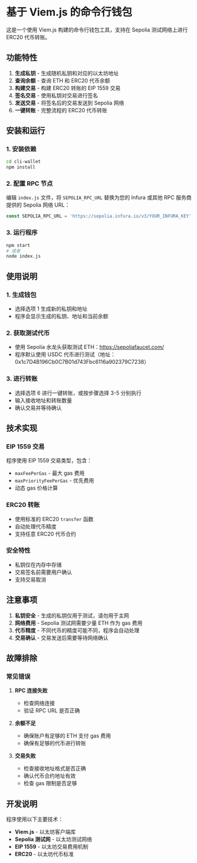 # 基于 Viem.js 的命令行钱包

这是一个使用 Viem.js 构建的命令行钱包工具，支持在 Sepolia 测试网络上进行 ERC20 代币转账。

## 功能特性

1. **生成私钥** - 生成随机私钥和对应的以太坊地址
2. **查询余额** - 查询 ETH 和 ERC20 代币余额
3. **构建交易** - 构建 ERC20 转账的 EIP 1559 交易
4. **签名交易** - 使用私钥对交易进行签名
5. **发送交易** - 将签名后的交易发送到 Sepolia 网络
6. **一键转账** - 完整流程的 ERC20 代币转账

## 安装和运行

### 1. 安装依赖

```bash
cd cli-wallet
npm install
```

### 2. 配置 RPC 节点

编辑 `index.js` 文件，将 `SEPOLIA_RPC_URL` 替换为您的 Infura 或其他 RPC 服务商提供的 Sepolia 网络 URL：

```javascript
const SEPOLIA_RPC_URL = 'https://sepolia.infura.io/v3/YOUR_INFURA_KEY'
```

### 3. 运行程序

```bash
npm start
# 或者
node index.js
```

## 使用说明

### 1. 生成钱包
- 选择选项 1 生成新的私钥和地址
- 程序会显示生成的私钥、地址和当前余额

### 2. 获取测试代币
- 使用 Sepolia 水龙头获取测试 ETH：https://sepoliafaucet.com/
- 程序默认使用 USDC 代币进行测试（地址：0x1c7D4B196Cb0C7B01d743Fbc6116a902379C7238）

### 3. 进行转账
- 选择选项 6 进行一键转账，或按步骤选择 3-5 分别执行
- 输入接收地址和转账数量
- 确认交易并等待确认

## 技术实现

### EIP 1559 交易
程序使用 EIP 1559 交易类型，包含：
- `maxFeePerGas` - 最大 gas 费用
- `maxPriorityFeePerGas` - 优先费用
- 动态 gas 价格计算

### ERC20 转账
- 使用标准的 ERC20 `transfer` 函数
- 自动处理代币精度
- 支持任意 ERC20 代币合约

### 安全特性
- 私钥仅在内存中存储
- 交易签名前需要用户确认
- 支持交易取消

## 注意事项

1. **私钥安全** - 生成的私钥仅用于测试，请勿用于主网
2. **网络费用** - Sepolia 测试网需要少量 ETH 作为 gas 费用
3. **代币精度** - 不同代币的精度可能不同，程序会自动处理
4. **交易确认** - 交易发送后需要等待网络确认

## 故障排除

### 常见错误

1. **RPC 连接失败**
   - 检查网络连接
   - 验证 RPC URL 是否正确

2. **余额不足**
   - 确保账户有足够的 ETH 支付 gas 费用
   - 确保有足够的代币进行转账

3. **交易失败**
   - 检查接收地址格式是否正确
   - 确认代币合约地址有效
   - 检查 gas 限制是否足够

## 开发说明

程序使用以下主要技术：
- **Viem.js** - 以太坊客户端库
- **Sepolia 测试网** - 以太坊测试网络
- **EIP 1559** - 以太坊交易费用机制
- **ERC20** - 以太坊代币标准
